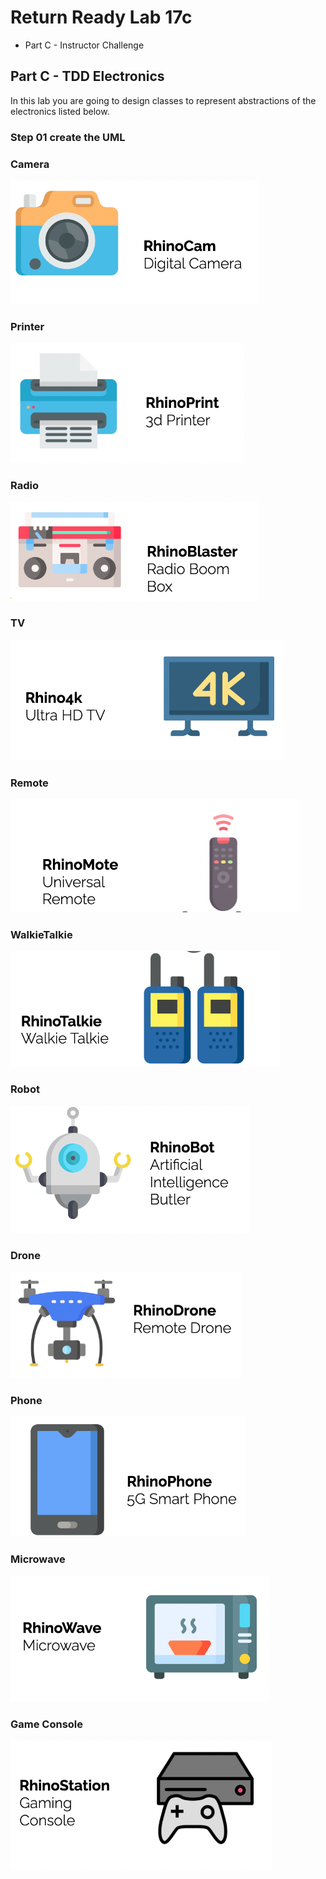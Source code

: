 # Return Ready Lab 17c

* Part C - Instructor Challenge 

## Part C - TDD Electronics

In this lab you are going to design classes to represent abstractions of the electronics listed below.

### Step 01 create the UML

### Camera
![](./assets/01camera.png)

### Printer
![](./assets/02printer.png)

### Radio
![](./assets/03radio.png)

### TV
![](./assets/04Tv.png)

### Remote
![](./assets/05Remote.png)

### WalkieTalkie
![](./assets/06WalkieTalkie.png)

### Robot
![](./assets/07Robot.png)

### Drone
![](./assets/08Drone.png)

### Phone
![](./assets/09Phone.png)

### Microwave
![](./assets/10microwave.png)

### Game Console
![](./assets/11console.png)